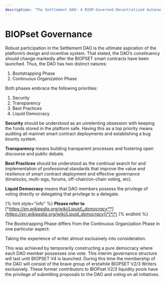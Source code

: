 ```yaml
---
description: 'The Settlement DAO: A BIOP-Governed Decentralized Autonomous Organization'
---
```


# BIOPset Governance

Robust participation in the Settlement DAO is the ultimate aspiration of the platform’s design and incentive system. That stated, the DAO’s constituency should change markedly after the BIOPSET smart contracts have been launched. Thus, the DAO has two distinct natures:

1. Bootstrapping Phase
2. Continuous Organization Phase 

Both phases embrace the following priorities:

1. Security 
2. Transparency 
3. Best Practices 
4. Liquid Democracy

**Security** should be understood as an unrelenting obsession with keeping the funds stored in the platform safe. Having this as a top priority means auditing all mainnet smart contract deployments and establishing a bug bounty system.

**Transparency** means building transparent processes and fostering open discourse and public debate.

**Best Practices** should be understood as the continual search for and implementation of professional standards that improve the value and resilience of smart contract deployment and effective governance \(timelocks, multi-sigs, forums, off-chain/on-chain voting, etc\).

**Liquid Democracy** means that DAO members possess the privilege of voting directly or delegating that privilege to a delegate.

{% hint style="info" %}
**Please refer to** [**https://en.wikipedia.org/wiki/Liquid\_democracy**](https://en.wikipedia.org/wiki/Liquid_democracy)\*\*\*\*
{% endhint %}

The Bootstrapping Phase differs from the Continuous Organization Phase in one particular aspect:

Taking the experience of writer almost exclusively into consideration.

This was achieved by temporarily constructing a pure democracy where each DAO member possesses one vote. This interim governance structure will last until BIOPSET V4 is launched. During this time the membership of the DAO will consist of the brave group of erstwhile BIOPSET V2/3 Writers exclusively. These former contributors to BIOPset V2/3 liquidity pools have the privilege of submitting proposals to the DAO and voting on all initiatives.

